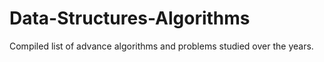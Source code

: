 # Data-Structures-Algorithms

Compiled list of advance algorithms and problems studied over the years.